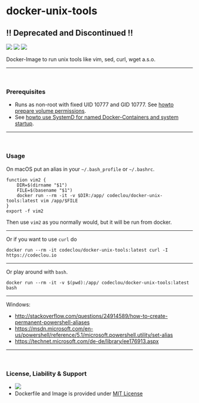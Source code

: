 # docker-unix-tools

## :bangbang: Deprecated and Discontinued :bangbang:

[![](https://codeclou.github.io/doc/badges/generated/docker-image-size-10.svg)](https://hub.docker.com/r/codeclou/docker-unix-tools/tags/) [![](https://codeclou.github.io/doc/badges/generated/docker-from-alpine-3.5.svg)](https://alpinelinux.org/) [![](https://codeclou.github.io/doc/badges/generated/docker-run-as-non-root.svg)](https://docs.docker.com/engine/reference/builder/#/user)

Docker-Image to run unix tools like vim, sed, curl, wget a.s.o.

-----

&nbsp;

### Prerequisites

 * Runs as non-root with fixed UID 10777 and GID 10777. See [howto prepare volume permissions](https://github.com/codeclou/doc/blob/master/docker/README.md).
 * See [howto use SystemD for named Docker-Containers and system startup](https://github.com/codeclou/doc/blob/master/docker/README.md).

-----

&nbsp;

### Usage

On macOS put an alias in your `~/.bash_profile` or `~/.bashrc`.

```
function vim2 {
    DIR=$(dirname "$1")
    FILE=$(basename "$1")
    docker run --rm -it -v $DIR:/app/ codeclou/docker-unix-tools:latest vim /app/$FILE
}
export -f vim2
```

Then use `vim2` as you normally would, but it will be run from docker.

-----

Or if you want to use `curl` do


```
docker run --rm -it codeclou/docker-unix-tools:latest curl -I https://codeclou.io
```

-----

Or play around with `bash`.

```
docker run --rm -it -v $(pwd):/app/ codeclou/docker-unix-tools:latest bash
```

-----

Windows: 

 * http://stackoverflow.com/questions/24914589/how-to-create-permanent-powershell-aliases
 * https://msdn.microsoft.com/en-us/powershell/reference/5.1/microsoft.powershell.utility/set-alias
 * https://technet.microsoft.com/de-de/library/ee176913.aspx


-----
&nbsp;

### License, Liability & Support

 * [![](https://codeclou.github.io/doc/docker-warranty-notice.svg?v1)](https://github.com/codeclou/docker-unix-tools/blob/master/LICENSE.md)
 * Dockerfile and Image is provided under [MIT License](https://github.com/codeclou/docker-unix-tools/blob/master/LICENSE.md)
